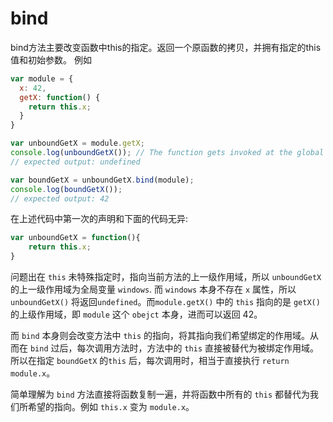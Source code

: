 # bind
bind方法主要改变函数中this的指定。返回一个原函数的拷贝，并拥有指定的this值和初始参数。
例如
```js
var module = {
  x: 42,
  getX: function() {
    return this.x;
  }
}

var unboundGetX = module.getX;
console.log(unboundGetX()); // The function gets invoked at the global scope
// expected output: undefined

var boundGetX = unboundGetX.bind(module);
console.log(boundGetX());
// expected output: 42
```
在上述代码中第一次的声明和下面的代码无异:
```js
var unboundGetX = function(){
    return this.x;
}
```
问题出在 `this` 未特殊指定时，指向当前方法的上一级作用域，所以 `unboundGetX` 的上一级作用域为全局变量 `windows`. 而 `windows` 本身不存在 `x` 属性，所以 `unboundGetX()` 将返回`undefined`。而`module.getX()` 中的 `this` 指向的是 `getX()` 的上级作用域，即 `module` 这个 `obejct` 本身，进而可以返回 42。

而 `bind` 本身则会改变方法中 `this` 的指向，将其指向我们希望绑定的作用域。从而在 `bind` 过后，每次调用方法时，方法中的 `this` 直接被替代为被绑定作用域。所以在指定 `boundGetX` 的`this` 后，每次调用时，相当于直接执行 `return module.x`。

简单理解为 `bind` 方法直接将函数复制一遍，并将函数中所有的 `this` 都替代为我们所希望的指向。例如 `this.x` 变为 `module.x`。
